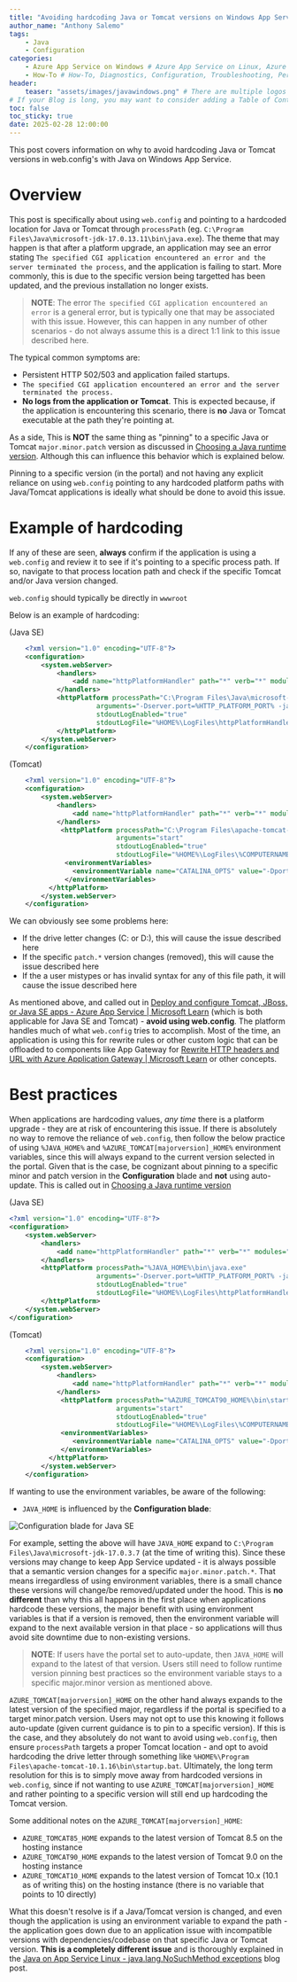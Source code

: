 ```yaml
---
title: "Avoiding hardcoding Java or Tomcat versions on Windows App Service"
author_name: "Anthony Salemo"
tags:
    - Java
    - Configuration
categories:
    - Azure App Service on Windows # Azure App Service on Linux, Azure App Service on Windows, Function App, Azure VM, Azure SDK
    - How-To # How-To, Diagnostics, Configuration, Troubleshooting, Performance
header:
    teaser: "assets/images/javawindows.png" # There are multiple logos that can be used in "/assets/images" if you choose to add one.
# If your Blog is long, you may want to consider adding a Table of Contents by adding the following two settings.
toc: false
toc_sticky: true
date: 2025-02-28 12:00:00
---
```


This post covers information on why to avoid hardcoding Java or Tomcat versions in web.config's with Java on Windows App Service.

# Overview
This post is specifically about using `web.config` and pointing to a hardcoded location for Java or Tomcat through `processPath` (eg. `C:\Program Files\Java\microsoft-jdk-17.0.13.11\bin\java.exe`). The theme that may happen is that after a platform upgrade, an application may see an error stating `The specified CGI application encountered an error and the server terminated the process`, and the application is failing to start. More commonly, this is due to the specific version being targetted has been updated, and the previous installation no longer exists.

> **NOTE**: The error `The specified CGI application encountered an error` is a general error, but is typically one that may be associated with this issue. However, this can happen in any number of other scenarios - do not always assume this is a direct 1:1 link to this issue described here.

The typical common symptoms are:
- Persistent HTTP 502/503 and application failed startups.
- `The specified CGI application encountered an error and the server terminated the process.`
- **No logs from the application or Tomcat**. This is expected because, if the application is encountering this scenario, there is **no** Java or Tomcat executable at the path they're pointing at.

As a side, This is **NOT** the same thing as "pinning" to a specific Java or Tomcat `major.minor.patch` version as discussed in [Choosing a Java runtime version](https://learn.microsoft.com/en-us/azure/app-service/configure-language-java-deploy-run?pivots=java-javase&tabs=windows#choosing-a-java-runtime-version). Although this can influence this behavior which is explained below.

Pinning to a specific version (in the portal) and not having any explicit reliance on using `web.config` pointing to any hardcoded platform paths with Java/Tomcat applications is ideally what should be done to avoid this issue.

# Example of hardcoding
If any of these are seen, **always** confirm if the application is using a `web.config` and review it to see if it's pointing to a specific process path. If so, navigate to that process location path and check if the specific Tomcat and/or Java version changed. 

`web.config` should typically be directly in `wwwroot`

Below is an example of hardcoding:

(Java SE)

```xml
    <?xml version="1.0" encoding="UTF-8"?>
    <configuration>
        <system.webServer>
            <handlers>
                <add name="httpPlatformHandler" path="*" verb="*" modules="httpPlatformHandler" resourceType="Unspecified"/>
            </handlers>
            <httpPlatform processPath="C:\Program Files\Java\microsoft-jdk-17.0.13.11\bin\java.exe"
                      arguments="-Dserver.port=%HTTP_PLATFORM_PORT% -jar &quot;%HOME%\site\wwwroot\app.jar&quot;"
                      stdoutLogEnabled="true"
                      stdoutLogFile="%HOME%\LogFiles\httpPlatformHandler.log">
            </httpPlatform>
        </system.webServer>
    </configuration>
```

(Tomcat)

```xml
    <?xml version="1.0" encoding="UTF-8"?>
    <configuration>
        <system.webServer>
            <handlers>
                <add name="httpPlatformHandler" path="*" verb="*" modules="httpPlatformHandler" resourceType="Unspecified"/>
            </handlers>
             <httpPlatform processPath="C:\Program Files\apache-tomcat-9.0.98\bin\startup.bat"
                           arguments="start"
                           stdoutLogEnabled="true"
                           stdoutLogFile="%HOME%\LogFiles\%COMPUTERNAME%.application.log">
              <environmentVariables>
                <environmentVariable name="CATALINA_OPTS" value="-Dport.http=%HTTP_PLATFORM_PORT%" />
              </environmentVariables>
          </httpPlatform>
        </system.webServer>
    </configuration>
```

We can obviously see some problems here:
- If the drive letter changes (C: or D:), this will cause the issue described here
- If the specific `patch.*` version changes (removed), this will cause the issue described here
- If the a user mistypes or has invalid syntax for any of this file path, it will cause the issue described here

As mentioned above, and called out in [Deploy and configure Tomcat, JBoss, or Java SE apps - Azure App Service | Microsoft Learn](https://learn.microsoft.com/en-us/azure/app-service/configure-language-java-deploy-run?pivots=java-tomcat&tabs=windows#set-java-runtime-options) (which is both applicable for Java SE and Tomcat) - **avoid using web.config**. The platform handles much of what `web.config` tries to accomplish. Most of the time, an application is using this for rewrite rules or other custom logic that can be offloaded to components like App Gateway for [Rewrite HTTP headers and URL with Azure Application Gateway | Microsoft Learn](https://learn.microsoft.com/en-us/azure/application-gateway/rewrite-http-headers-url#request-and-response-headers) or other concepts.

# Best practices
When applications are hardcoding values, _any time_ there is a platform upgrade - they are at risk of encountering this issue. If there is absolutely no way to remove the reliance of `web.config`, then follow the below practice of using `%JAVA_HOME%` and `%AZURE_TOMCAT[majorversion]_HOME%` environment variables, since this will always expand to the current version selected in the portal. Given that is the case, be cognizant about pinning to a specific minor and patch version in the **Configuration** blade and **not** using auto-update. This is called out in [Choosing a Java runtime version](https://learn.microsoft.com/en-us/azure/app-service/configure-language-java-deploy-run?pivots=java-tomcat&tabs=windows#set-java-runtime-options)

(Java SE)

```xml
<?xml version="1.0" encoding="UTF-8"?>
<configuration>
    <system.webServer>
        <handlers>
            <add name="httpPlatformHandler" path="*" verb="*" modules="httpPlatformHandler" resourceType="Unspecified"/>
        </handlers>
        <httpPlatform processPath="%JAVA_HOME%\bin\java.exe"
                      arguments="-Dserver.port=%HTTP_PLATFORM_PORT% -jar &quot;%HOME%\site\wwwroot\app.jar&quot;"
                      stdoutLogEnabled="true"
                      stdoutLogFile="%HOME%\LogFiles\httpPlatformHandler.log">
        </httpPlatform>
    </system.webServer>
</configuration>
```

(Tomcat)

```xml
    <?xml version="1.0" encoding="UTF-8"?>
    <configuration>
        <system.webServer>
            <handlers>
                <add name="httpPlatformHandler" path="*" verb="*" modules="httpPlatformHandler" resourceType="Unspecified"/>
            </handlers>
             <httpPlatform processPath="%AZURE_TOMCAT90_HOME%\bin\startup.bat" 
                           arguments="start"
                           stdoutLogEnabled="true"
                           stdoutLogFile="%HOME%\LogFiles\%COMPUTERNAME%.application.log">
             <environmentVariables>
                <environmentVariable name="CATALINA_OPTS" value="-Dport.http=%HTTP_PLATFORM_PORT%" />
             </environmentVariables>
          </httpPlatform>
        </system.webServer>
    </configuration>
```

If wanting to use the environment variables, be aware of the following:
- `JAVA_HOME` is influenced by the **Configuration blade**:

![Configuration blade for Java SE](/media/2025/02/java-hardcoding-versions-1.png)

For example, setting the above will have `JAVA_HOME` expand to `C:\Program Files\Java\microsoft-jdk-17.0.3.7` (at the time of writing this). Since these versions may change to keep App Service updated - it is always possible that a semantic version changes for a specific `major.minor.patch.*`. That means irregardless of using environment variables, there is a small chance these versions will change/be removed/updated under the hood. This is **no different** than why this all happens in the first place when applications hardcode these versions, the major benefit with using environment variables is that if a version is removed, then the environment variable will expand to the next available version in that place - so applications will thus avoid site downtime due to non-existing versions.

> **NOTE**: If users have the portal set to auto-update, then `JAVA_HOME` will expand to the latest of that version. Users still need to follow runtime version pinning best practices so the environment variable stays to a specific major.minor version as mentioned above.

`AZURE_TOMCAT[majorversion]_HOME` on the other hand always expands to the latest version of the specified major, regardless if the portal is specified to a target minor.patch version. Users may not opt to use this knowing it follows auto-update (given current guidance is to pin to a specific version). If this is the case, and they absolutely do not want to avoid using `web.config`, then ensure `processPath` targets a proper Tomcat location - and opt to avoid hardcoding the drive letter through something like `%HOME%\Program Files\apache-tomcat-10.1.16\bin\startup.bat`. Ultimately, the long term resolution for this is to simply move away from hardcoded versions in `web.config`, since if not wanting to use `AZURE_TOMCAT[majorversion]_HOME` and rather pointing to a specific version will still end up hardcoding the Tomcat version.

Some additional notes on the `AZURE_TOMCAT[majorversion]_HOME`:
- `AZURE_TOMCAT85_HOME` expands to the latest version of Tomcat 8.5 on the hosting instance
- `AZURE_TOMCAT90_HOME` expands to the latest version of Tomcat 9.0 on the hosting instance
- `AZURE_TOMCAT10_HOME` expands to the latest version of Tomcat 10.x (10.1 as of writing this) on the hosting instance (there is no variable that points to 10 directly)

What this doesn't resolve is if a Java/Tomcat version is changed, and even though the application is using an environment variable to expand the path - the application goes down due to an application issue with incompatible versions with dependencies/codebase on that specific Java or Tomcat version. **This is a completely different issue** and is thoroughly explained in the [Java on App Service Linux - java.lang.NoSuchMethod exceptions](https://azureossd.github.io/2024/07/03/Java-on-App-Service-Linux-java-lang-NoSuchMethod-exceptions/index.html) blog post.